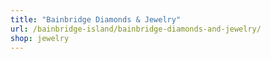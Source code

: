 ```yaml
---
title: "Bainbridge Diamonds & Jewelry"
url: /bainbridge-island/bainbridge-diamonds-and-jewelry/
shop: jewelry
---
```

